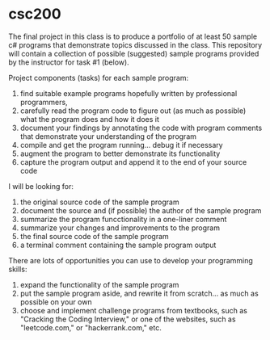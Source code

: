 # csc200

The final project in this class is to produce a portfolio of at least 50 sample c# programs that demonstrate topics discussed in the class.  This repository will contain a collection of possible (suggested) sample programs provided by the instructor for task #1 (below).

Project components (tasks) for each sample program:
1) find suitable example programs hopefully written by professional programmers,
2) carefully read the program code to figure out (as much as possible) what the program does and how it does it
3) document your findings by annotating the code with program comments that demonstrate your understanding of the program
4) compile and get the program running... debug it if necessary
5) augment the program to better demonstrate its functionality
6) capture the program output and append it to the end of your source code

I will be looking for:
1) the original source code of the sample program
2) document the source and (if possible) the author of the sample program
3) summarize the program funcctionality in a one-liner comment
4) summarize your changes and improvements to the program
5) the final source code of the sample program
6) a terminal comment containing the sample program output

There are lots of opportunities you can use to develop your programming skills:
1. expand the functionality of the sample program
2. put the sample program aside, and rewrite it from scratch... as much as possible on your own
3. choose and implement challenge programs from textbooks, such as "Cracking the Coding Interview," or one of the websites, such as "leetcode.com," or "hackerrank.com," etc.
